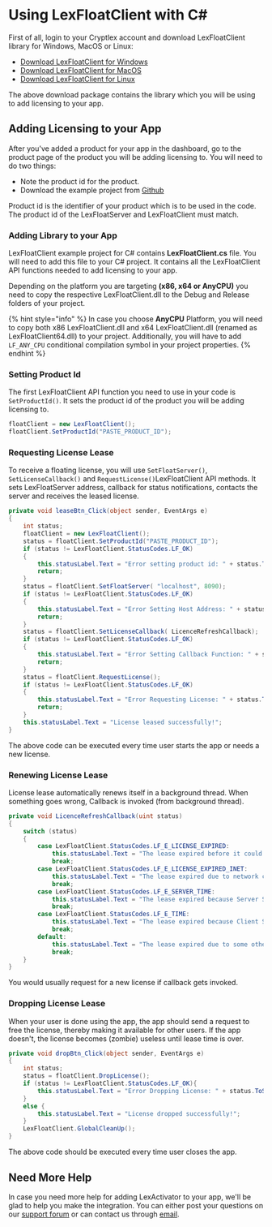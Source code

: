 # Using LexFloatClient with C\#

First of all, login to your Cryptlex account and download LexFloatClient library for Windows, MacOS or Linux:

* [Download LexFloatClient for Windows](https://cryptlex.com/app/api)
* [Download LexFloatClient for MacOS](https://cryptlex.com/app/api)
* [Download LexFloatClient for Linux](https://cryptlex.com/app/api)

The above download package contains the library which you will be using to add licensing to your app.

## Adding Licensing to your App

After you've added a product for your app in the dashboard, go to the product page of the product you will be adding licensing to. You will need to do two things:

* Note the product id for the product.
* Download the example project from [Github](https://github.com/cryptlex/lexfloatclient-csharp)

Product id is the identifier of your product which is to be used in the code. The product id of the LexFloatServer and LexFloatClient must match.

### Adding Library to your App

LexFloatClient example project for C\# contains **LexFloatClient.cs** file. You will need to add this file to your C\# project. It contains all the LexFloatClient API functions needed to add licensing to your app.

Depending on the platform you are targeting **\(x86, x64 or AnyCPU\)** you need to copy the respective LexFloatClient.dll to the Debug and Release folders of your project.

{% hint style="info" %}
In case you choose **AnyCPU** Platform, you will need to copy both x86 LexFloatClient.dll and x64 LexFloatClient.dll \(renamed as LexFloatClient64.dll\) to your project. Additionally, you will have to add `LF_ANY_CPU` conditional compilation symbol in your project properties.
{% endhint %}

### Setting Product Id

The first LexFloatClient API function you need to use in your code is `SetProductId()`. It sets the product id of the product you will be adding licensing to. 

```csharp
floatClient = new LexFloatClient();
floatClient.SetProductId("PASTE_PRODUCT_ID");
```

### Requesting License Lease

To receive a floating license, you will use `SetFloatServer()`, `SetLicenseCallback()` and `RequestLicense()`LexFloatClient API methods. It sets LexFloatServer address, callback for status notifications, contacts the server and receives the leased license.

```csharp
private void leaseBtn_Click(object sender, EventArgs e)
{
	int status;
	floatClient = new LexFloatClient();
	status = floatClient.SetProductId("PASTE_PRODUCT_ID");
	if (status != LexFloatClient.StatusCodes.LF_OK)
	{
		this.statusLabel.Text = "Error setting product id: " + status.ToString();
		return;
	}
	status = floatClient.SetFloatServer( "localhost", 8090);
	if (status != LexFloatClient.StatusCodes.LF_OK)
	{
		this.statusLabel.Text = "Error Setting Host Address: " + status.ToString();
		return;
	}
	status = floatClient.SetLicenseCallback( LicenceRefreshCallback);
	if (status != LexFloatClient.StatusCodes.LF_OK)
	{
		this.statusLabel.Text = "Error Setting Callback Function: " + status.ToString();
		return;
	}
	status = floatClient.RequestLicense();
	if (status != LexFloatClient.StatusCodes.LF_OK)
	{
		this.statusLabel.Text = "Error Requesting License: " + status.ToString();
		return;
	}
	this.statusLabel.Text = "License leased successfully!";
}
```

The above code can be executed every time user starts the app or needs a new license.

### Renewing License Lease

License lease automatically renews itself in a background thread. When something goes wrong, Callback is invoked \(from background thread\).

```csharp
private void LicenceRefreshCallback(uint status)
{
    switch (status)
    {
        case LexFloatClient.StatusCodes.LF_E_LICENSE_EXPIRED:
            this.statusLabel.Text = "The lease expired before it could be renewed.";
            break;
        case LexFloatClient.StatusCodes.LF_E_LICENSE_EXPIRED_INET:
            this.statusLabel.Text = "The lease expired due to network connection failure.";
            break;
        case LexFloatClient.StatusCodes.LF_E_SERVER_TIME:
            this.statusLabel.Text = "The lease expired because Server System time was modified.";
            break;
        case LexFloatClient.StatusCodes.LF_E_TIME:
            this.statusLabel.Text = "The lease expired because Client System time was modified.";
            break;
        default:
            this.statusLabel.Text = "The lease expired due to some other reason.";
            break;
    }
}
```

You would usually request for a new license if callback gets invoked.

### Dropping License Lease

When your user is done using the app, the app should send a request to free the license, thereby making it available for other users. If the app doesn't, the license becomes \(zombie\) useless until lease time is over.

```csharp
private void dropBtn_Click(object sender, EventArgs e)
{
    int status;
    status = floatClient.DropLicense();
    if (status != LexFloatClient.StatusCodes.LF_OK){
        this.statusLabel.Text = "Error Dropping License: " + status.ToString();
    }
    else {
        this.statusLabel.Text = "License dropped successfully!";
    }
    LexFloatClient.GlobalCleanUp();
}
```

The above code should be executed every time user closes the app.

## Need More Help

In case you need more help for adding LexActivator to your app, we'll be glad to help you make the integration. You can either post your questions on our [support forum](https://cryptlex.com/forums) or can contact us through [email](mailto:support@cryptlex.com?Subject=Using%20LexActivator).


